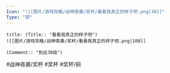 ```yaml
---
Icon: "![[图片/游戏攻略/战神夜袭/奖杯/看看我真正的样子吧.png|30]]"
Type: "铜"
---
```

```ad-common-bronze-trophy
title: (Title:: "看看我真正的样子吧")
![[图片/游戏攻略/战神夜袭/奖杯/看看我真正的样子吧.png|100]]

(Comment:: "到达30级")
```

#战神夜袭/奖杯 #奖杯 #奖杯/铜
